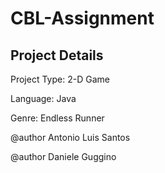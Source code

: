 # CBL-Assignment
## Project Details
Project Type: 2-D Game

Language: Java

Genre: Endless Runner

@author Antonio Luis Santos

@author Daniele Guggino

